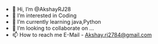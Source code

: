 - 👋 Hi, I’m @AkshayRJ28
- 👀 I’m interested in Coding
- 🌱 I’m currently learning java,Python
- 💞️ I’m looking to collaborate on ...
- 📫 How to reach me E-Mail - Akshay.rj2784@gmail.com

<!---
AkshayRJ28/AkshayRJ28 is a ✨ special ✨ repository because its `README.md` (this file) appears on your GitHub profile.
You can click the Preview link to take a look at your changes.
--->
